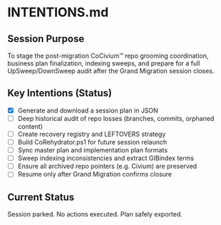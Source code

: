 # INTENTIONS.md

## Session Purpose
To stage the post-migration CoCivium™ repo grooming coordination, business plan finalization, indexing sweeps, and prepare for a full UpSweep/DownSweep audit after the Grand Migration session closes.

## Key Intentions (Status)
- [x] Generate and download a session plan in JSON
- [ ] Deep historical audit of repo losses (branches, commits, orphaned content)
- [ ] Create recovery registry and LEFTOVERS strategy
- [ ] Build CoRehydrator.ps1 for future session relaunch
- [ ] Sync master plan and implementation plan formats
- [ ] Sweep indexing inconsistencies and extract GIBindex terms
- [ ] Ensure all archived repo pointers (e.g. Civium) are preserved
- [ ] Resume only after Grand Migration confirms closure

## Current Status
Session parked. No actions executed. Plan safely exported.

